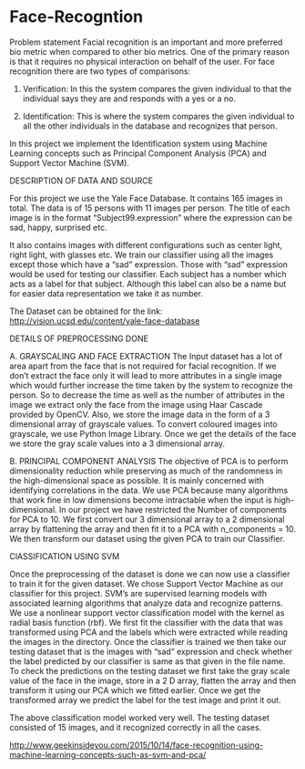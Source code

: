 # Face-Recogntion
Problem statement
Facial recognition is an important and more preferred bio metric when compared to other bio metrics. One of the primary reason is that it requires no physical interaction on behalf of the user. For face recognition there are two types of comparisons:

1. Verification:
In this the system compares the given individual to that the individual says they are and responds with a yes or a no.

2. Identification:
This is where the system compares the given individual to all the other individuals in the database and recognizes that person.

In this project we implement the Identification system using Machine Learning concepts such as Principal Component Analysis (PCA) and Support Vector Machine (SVM).

DESCRIPTION OF DATA AND SOURCE

For this project we use the Yale Face Database. It contains 165 images in total. The data is of 15 persons with 11 images per person. The title of each image is in the format “Subject99.expression” where the expression can be sad, happy, surprised etc.

It also contains images with different configurations such as center light, right light, with glasses etc. We train our classifier using all the images except those which have a “sad” expression. Those with “sad” expression would be used for testing our classifier. Each subject has a number which acts as a label for that subject. Although this label can also be a name but for easier data representation we take it as number.

The Dataset can be obtained for the link: 
http://vision.ucsd.edu/content/yale-face-database

DETAILS OF PREPROCESSING DONE

A. GRAYSCALING AND FACE EXTRACTION
The Input dataset has a lot of area apart from the face that is not required for facial recognition. If we don’t extract the face only it will lead to more attributes in a single image which would further increase the time taken by the system to recognize the person. So to decrease the time as well as the number of attributes in the image we extract only the face from the image using Haar Cascade provided by OpenCV.
Also, we store the image data in the form of a 3 dimensional array of grayscale values. To convert coloured images into grayscale, we use Python Image Library.
Once we get the details of the face we store the gray scale values into a 3 dimensional array.

B. PRINCIPAL COMPONENT ANALYSIS
The objective of PCA is to perform dimensionality reduction while preserving as much of the randomness in the high-dimensional space as possible. It is mainly concerned with identifying correlations in the data. We use PCA because many algorithms that work fine in low dimensions become intractable when the input is high-dimensional. In our project we have restricted the Number of components for PCA to 10. We first convert our 3 dimensional array to a 2 dimensional array by flattening the array and then fit it to a PCA with n_components = 10. We then transform our dataset using the given PCA to train our Classifier.

ClASSIFICATION USING SVM

Once the preprocessing of the dataset is done we can now use a classifier to train it for the given dataset. We chose Support Vector Machine as our classifier for this project. SVM’s are supervised learning models with associated learning algorithms that analyze data and recognize patterns. We use a nonlinear support vector classification model with the kernel as radial basis function (rbf). We first fit the classifier with the data that was transformed using PCA and the labels which were extracted while reading the images in the directory. Once the classifier is trained we then take our testing dataset that is the images with “sad” expression and check whether the label predicted by our classifier is same as that given in the file name. 
To check the predictions on the testing dataset we first take the gray scale value of the face in the image, store in a 2 D array, flatten the array and then transform it using our PCA which we fitted earlier. Once we get the transformed array we predict the label for the test image and print it out.

The above classification model worked very well. The testing dataset consisted of 15 images, and it recognized correctly in all the cases. 

http://www.geekinsideyou.com/2015/10/14/face-recognition-using-machine-learning-concepts-such-as-svm-and-pca/

